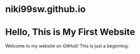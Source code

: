 # niki99sw.github.io

<html lang="en">
<head>
    <meta charset="UTF-8">
    <meta name="viewport" content="width=device-width, initial-scale=1.0">
    <title>My First Website</title>
</head>
<body>
    <h1>Hello, This is My First Website</h1>
    <p>Welcome to my website on GitHub! This is just a beginning.</p>
</body>
</html>
